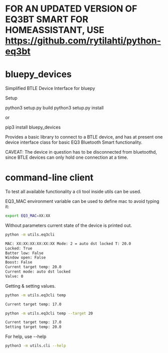 # FOR AN UPDATED VERSION OF EQ3BT SMART FOR HOMEASSISTANT, USE https://github.com/rytilahti/python-eq3bt

# bluepy_devices
Simplified BTLE Device Interface for bluepy

Setup

python3 setup.py build
python3 setup.py install

or

pip3 install bluepy_devices

Provides a basic library to connect to a BTLE device, and has at present one device interface class for basic EQ3 Bluetooth Smart functionality.

CAVEAT: The device in question has to be disconnected from bluetoothd, since BTLE devices can only hold one connection at a time.

# command-line client
To test all available functionality a cli tool inside utils can be used.

EQ3_MAC environment variable can be used to define mac to avoid typing it:
```bash
export EQ3_MAC=XX:XX
```

Without parameters current state of the device is printed out.
```bash
python -m utils.eq3cli

MAC: XX:XX:XX:XX:XX:XX Mode: 2 = auto dst locked T: 20.0
Locked: True
Batter low: False
Window open: False
Boost: False
Current target temp: 20.0
Current mode: auto dst locked
Valve: 0
```

Getting & setting values.
```bash
python -m utils.eq3cli temp

Current target temp: 17.0

python -m utils.eq3cli temp --target 20

Current target temp: 17.0
Setting target temp: 20.0
```

For help, use --help
```bash
python3 -m utils.cli --help
```
